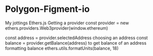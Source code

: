 # Polygon-Figment-io
My jottings
 Ethers.js
 Getting a provider
 const provider = new ethers.providers.Web3provider(window.ethereum)
 
 const address = provider.selectedAddress choosing an address
 const balance = provider.getBalance(address)  to get balance of an address
 formatting balance ethers.utils.formatUnits(balance, 18)
